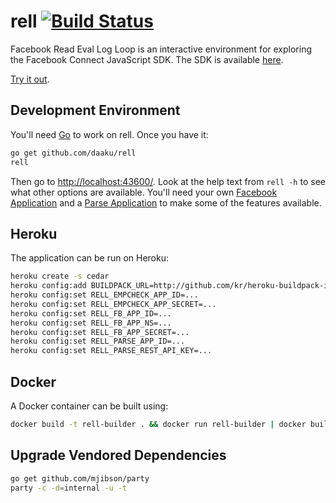 rell [![Build Status](https://secure.travis-ci.org/daaku/rell.svg)](https://travis-ci.org/daaku/rell)
====

Facebook Read Eval Log Loop is an interactive environment for exploring the
Facebook Connect JavaScript SDK. The SDK is available
[here](https://developers.facebook.com/docs/reference/javascript/).

[Try it out](https://www.fbrell.com/examples/).

Development Environment
-----------------------

You'll need [Go](https://golang.org/) to work on rell. Once you have it:

```sh
go get github.com/daaku/rell
rell
```

Then go to [http://localhost:43600/](http://localhost:43600/). Look at the help
text from `rell -h` to see what other options are available. You'll need your
own [Facebook Application](https://developers.facebook.com/) and
a [Parse Application](https://parse.com/) to make some of the features
available.

Heroku
------

The application can be run on Heroku:

```sh
heroku create -s cedar
heroku config:add BUILDPACK_URL=http://github.com/kr/heroku-buildpack-inline.git
heroku config:set RELL_EMPCHECK_APP_ID=...
heroku config:set RELL_EMPCHECK_APP_SECRET=...
heroku config:set RELL_FB_APP_ID=...
heroku config:set RELL_FB_APP_NS=...
heroku config:set RELL_FB_APP_SECRET=...
heroku config:set RELL_PARSE_APP_ID=...
heroku config:set RELL_PARSE_REST_API_KEY=...
```

Docker
------

A Docker container can be built using:

```sh
docker build -t rell-builder . && docker run rell-builder | docker build -t daaku/rell -
```

Upgrade Vendored Dependencies
-----------------------------

```sh
go get github.com/mjibson/party
party -c -d=internal -u -t
```
